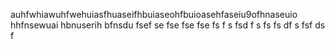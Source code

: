 auhfwhiawuhfwehuiasfhuaseifhbuiaseohfbuioasehfaseiu9ofhnaseuio hhfnsewuai hbnuserih bfnsdu 
fsef
se
fse
fse
fse
fs
f
s
fsd
f
s
fs
fs
df
s
fsf
ds
f
